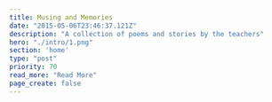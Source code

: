 ```yaml
---
title: Musing and Memories
date: "2015-05-06T23:46:37.121Z"
description: "A collection of poems and stories by the teachers"
hero: "./intro/1.png"
section: 'home'
type: "post"
priority: 70
read_more: "Read More"
page_create: false
---
```



